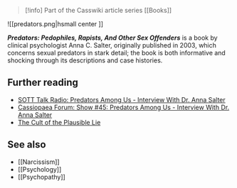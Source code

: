 > [!info] Part of the Casswiki article series [[Books]]

![[predators.png|hsmall center ]] 


_**Predators: Pedophiles, Rapists, And Other Sex Offenders**_ is a book by clinical psychologist Anna C. Salter, originally published in 2003, which concerns sexual predators in stark detail; the book is both informative and shocking through its descriptions and case histories.

Further reading
---------------

*   [SOTT Talk Radio: Predators Among Us - Interview With Dr. Anna Salter](http://www.sott.net/article/272019-SOTT-Talk-Radio-Predators-Among-Us-Interview-With-Dr-Anna-Salter)
*   [Cassiopaea Forum: Show #45: Predators Among Us - Interview With Dr. Anna Salter](https://cassiopaea.org/forum/index.php/topic,33301.0.html)
*   [The Cult of the Plausible Lie](http://cassiopaea.org/2012/01/07/the-cult-of-the-plausible-lie/)

See also
--------

*   [[Narcissism]]
*   [[Psychology]]
*   [[Psychopathy]]